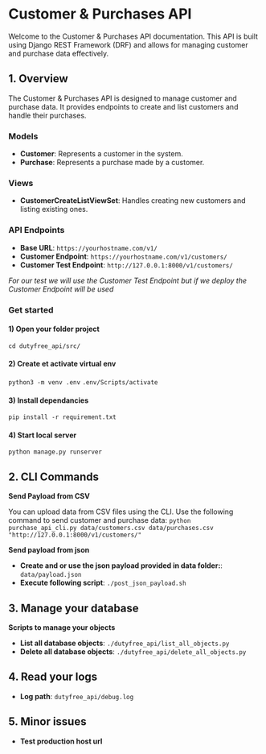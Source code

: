 # Customer & Purchases API

Welcome to the Customer & Purchases API documentation. This API is built using Django REST Framework (DRF) and allows for managing customer and purchase data effectively.

## 1. Overview

The Customer & Purchases API is designed to manage customer and purchase data. It provides endpoints to create and list customers and handle their purchases.

### **Models**

- **Customer**: Represents a customer in the system.
- **Purchase**: Represents a purchase made by a customer.

### **Views**

- **CustomerCreateListViewSet**: Handles creating new customers and listing existing ones.

### **API Endpoints**

- **Base URL**: `https://yourhostname.com/v1/`
- **Customer Endpoint**: `https://yourhostname.com/v1/customers/`
- **Customer Test Endpoint**: `http://127.0.0.1:8000/v1/customers/`

_For our test we will use the Customer Test Endpoint but if we deploy the Customer Endpoint will be used_

### **Get started**

#### 1) Open your folder project

`cd dutyfree_api/src/`

#### 2) Create et activate virtual env

`python3 -m venv .env`
`.env/Scripts/activate`

#### 3) Install dependancies

`pip install -r requirement.txt`

#### 4) Start local server

`python manage.py runserver`

## 2. CLI Commands

**Send Payload from CSV**

You can upload data from CSV files using the CLI. Use the following command to send customer and purchase data:
`python purchase_api_cli.py data/customers.csv data/purchases.csv "http://127.0.0.1:8000/v1/customers/"`

**Send payload from json**

- **Create and or use the json payload provided in data folder:**: `data/payload.json`
- **Execute following script**: `./post_json_payload.sh`

## 3. Manage your database

**Scripts to manage your objects**

- **List all database objects**: `./dutyfree_api/list_all_objects.py`
- **Delete all database objects**: `./dutyfree_api/delete_all_objects.py`

## 4. Read your logs

- **Log path**: `dutyfree_api/debug.log`

## 5. Minor issues

- **Test production host url**

